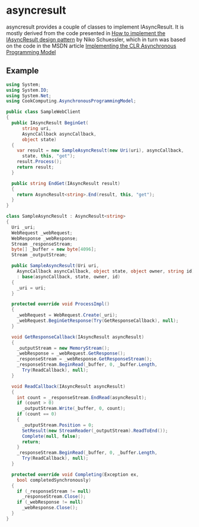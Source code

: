 asyncresult
===

asyncresult provides a couple of classes to implement IAsyncResult. It is mostly derived
from the code presented in 
[How to implement the IAsyncResult design pattern][howtoimplement]
by Niko Schuessler, which in turn was based on the code in the MSDN article
[ Implementing the CLR Asynchronous Programming Model][msdnarticle]

Example
---

```c#
using System;
using System.IO;
using System.Net;
using CookComputing.AsynchronousProgrammingModel;

public class SampleWebClient
{
  public IAsyncResult BeginGet(
      string uri,
      AsyncCallback asyncCallback,
      object state)
  {
    var result = new SampleAsyncResult(new Uri(uri), asyncCallback, 
      state, this, "get");
    result.Process();
    return result;
  }

  public string EndGet(IAsyncResult result)
  {
    return AsyncResult<string>.End(result, this, "get");
  }
}

class SampleAsyncResult : AsyncResult<string>
{
  Uri _uri;
  WebRequest _webRequest;
  WebResponse _webResponse;
  Stream _responseStream;
  byte[] _buffer = new byte[4096];
  Stream _outputStream;

  public SampleAsyncResult(Uri uri,
    AsyncCallback asyncCallback, object state, object owner, string id)
    : base(asyncCallback, state, owner, id)
  {
    _uri = uri;
  }

  protected override void ProcessImpl()
  {
    _webRequest = WebRequest.Create(_uri);
    _webRequest.BeginGetResponse(Try(GetResponseCallback), null);
  }

  void GetResponseCallback(IAsyncResult asyncResult)
  {
    _outputStream = new MemoryStream();
    _webResponse = _webRequest.GetResponse();
    _responseStream = _webResponse.GetResponseStream();
    _responseStream.BeginRead(_buffer, 0, _buffer.Length, 
      Try(ReadCallback), null);
  }

  void ReadCallback(IAsyncResult asyncResult)
  {
    int count = _responseStream.EndRead(asyncResult);
    if (count > 0)
      _outputStream.Write(_buffer, 0, count);
    if (count == 0)
    {
      _outputStream.Position = 0;
      SetResult(new StreamReader(_outputStream).ReadToEnd());
      Complete(null, false);
      return;
    }
    _responseStream.BeginRead(_buffer, 0, _buffer.Length, 
      Try(ReadCallback), null);
  }

  protected override void Completing(Exception ex, 
    bool completedSynchronously)
  {
    if (_responseStream != null)
      _responseStream.Close();
    if (_webResponse != null)
      _webResponse.Close();
  }
}
```

[howtoimplement]: http://blogs.msdn.com/b/nikos/archive/2011/03/14/how-to-implement-iasyncresult-in-another-way.aspx
[msdnarticle]: http://msdn.microsoft.com/en-us/magazine/cc163467.aspx
